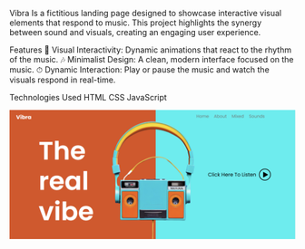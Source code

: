 Vibra
Is a fictitious landing page designed to showcase interactive visual elements that respond to music. This project highlights the synergy between sound and visuals, creating an engaging user experience.

Features
🎨 Visual Interactivity: Dynamic animations that react to the rhythm of the music.
🎶 Minimalist Design: A clean, modern interface focused on the music.
⏱ Dynamic Interaction: Play or pause the music and watch the visuals respond in real-time.

Technologies Used
HTML
CSS
JavaScript

![Vibra Preview](vibra.png)
